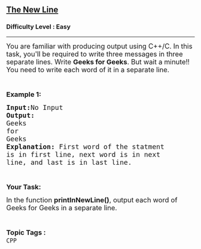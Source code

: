 <h2><a href="https://practice.geeksforgeeks.org/problems/the-new-line/1?page=1&status[]=bookmarked&sortBy=submissions">The New Line</a></h2><h3>Difficulty Level : Easy</h3><hr><div class="problems_problem_content__Xm_eO"><p><span style="font-size:18px">You are familiar with producing output using C++/C. In this task, you'll be required to write three messages in three separate lines. Write <strong>Geeks for Geeks</strong>. But wait a minute!! You need to write each word of it in a separate line.</span></p>

<p>&nbsp;</p>

<p><span style="font-size:18px"><strong>Example 1:</strong></span></p>

<pre><span style="font-size:18px"><strong>Input:</strong>No Input
<strong>Output:
</strong>Geeks
for
Geeks
<strong>Explanation: </strong>First word of the statment
is in first line, next word is in next
line, and last is in last line.</span></pre>

<p>&nbsp;</p>

<p><span style="font-size:18px"><strong>Your Task:</strong></span></p>

<p><span style="font-size:18px">In the function <strong>printInNewLine()</strong>, output each word of Geeks for Geeks in a separate line.</span></p>
</div><br><p><span style=font-size:18px><strong>Topic Tags : </strong><br><code>CPP</code>&nbsp;